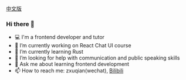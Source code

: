 [中文版](./README-zh_CN.md)

### Hi there 👋

<!--
**zxuqian/zxuqian** is a ✨ _special_ ✨ repository because its `README.md` (this file) appears on your GitHub profile.

Here are some ideas to get you started:

- 🔭 I’m currently working on ...
- 🌱 I’m currently learning ...
- 👯 I’m looking to collaborate on ...
- 🤔 I’m looking for help with ...
- 💬 Ask me about ...
- 📫 How to reach me: ...
- 😄 Pronouns: ...
- ⚡ Fun fact: ...
-->

- 💻 I'm a frontend developer and tutor
- 🔭 I’m currently working on React Chat UI course
- 🌱 I’m currently learning Rust
- 🤔 I’m looking for help with communication and public speaking skills
- 💬 Ask me about learning frontend development
- 📫 How to reach me: zxuqian(wechat), [Bilibili](https://space.bilibili.com/302954484)
